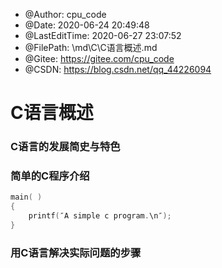 <!--
 * @Author: cpu_code
 * @Date: 2020-06-24 20:49:48
 * @LastEditTime: 2020-08-09 20:32:44
 * @FilePath: \notes\C\C语言概述.md
 * @Gitee: https://gitee.com/cpu_code
 * @CSDN: https://blog.csdn.net/qq_44226094
--> 
 * @Author: cpu_code
 * @Date: 2020-06-24 20:49:48
 * @LastEditTime: 2020-06-27 23:07:52
 * @FilePath: \md\C\C语言概述.md
 * @Gitee: https://gitee.com/cpu_code
 * @CSDN: https://blog.csdn.net/qq_44226094


# C语言概述



### C语言的发展简史与特色



### 简单的C程序介绍

```c
main( )
{ 
    printf(″A simple c program.\n″);
}
```





### 用C语言解决实际问题的步骤